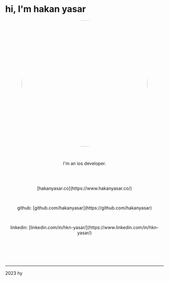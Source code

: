 <br>

# hi, I'm hakan yasar

<p align="center">
<img src="https://user-images.githubusercontent.com/6243566/212996083-e915d011-bbf8-4e7a-85d2-e9f4dbf3cb78.png" height="400" width="400" style="border-radius:50%" >
</p>
  
<br>
<p align="center">
I'm an ios developer. 
</p>


<br><br>
<p align="center">
[hakanyasar.co](https://www.hakanyasar.co/)
</p>
<br>
<p align="center">
github: [github.com/hakanyasar](https://github.com/hakanyasar)
</p>
<br>
<p align="center">
linkedin: [linkedin.com/in/hkn-yasar/](https://www.linkedin.com/in/hkn-yasar/)
</p>
<br><br><br><br>

***
2023 hy
